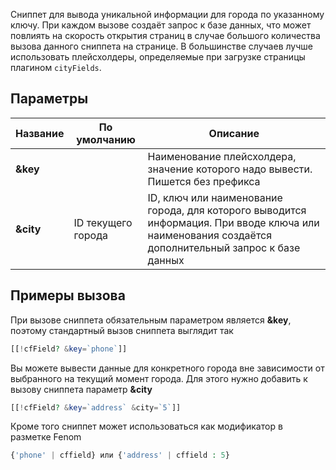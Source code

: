 Сниппет для вывода уникальной информации для города по указанному ключу. При каждом вызове создаёт запрос к базе данных, что может повлиять на скорость открытия страниц в случае большого количества вызова данного сниппета на странице. В большинстве случаев лучше использовать плейсхолдеры, определяемые при загрузке страницы плагином `cityFields`.

## Параметры

| Название    | По умолчанию       | Описание                                                                        |
| ----------- | ------------------ | ------------------------------------------------------------------------------- |
| **&key**    |                    | Наименование плейсхолдера, значение которого надо вывести. Пишется без префикса |
| **&city**   | ID текущего города | ID, ключ или наименование города, для которого выводится информация. При вводе ключа или наименования создаётся дополнительный запрос к базе данных |

## Примеры вызова

При вызове сниппета обязательным параметром является **&key**, поэтому стандартный вызов сниппета выглядит так

``` php
[[!cfField? &key=`phone`]]
```

Вы можете вывести данные для конкретного города вне зависимости от выбранного на текущий момент города. Для этого нужно добавить к вызову сниппета параметр **&city**

``` php
[[!cfField? &key=`address` &city=`5`]]
```

Кроме того сниппет может использоваться как модификатор в разметке Fenom

``` php
{'phone' | cffield} или {'address' | cffield : 5}
```
